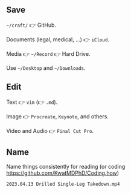 ## Save

`~/craft/` 👉 GitHub.

Documents (legal, medical, ...) 👉 `iCloud`.

Media 👉 `~/Record` 👉 Hard Drive.

Use `~/Desktop` and `~/Downloads`.

## Edit

Text 👉 `vim` (👉 `.md`).

Image 👉 `Procreate`, `Keynote`, and others.

Video and Audio 👉 `Final Cut Pro`.

## Name

Name things consistently for reading (or coding https://github.com/KwatMDPhD/Coding.how)

`2023.04.13 Drilled Single-Leg Takedown.mp4`
